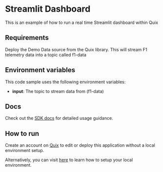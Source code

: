 # Streamlit Dashboard

This is an example of how to run a real time Streamlit dashboard within Quix

## Requirements

Deploy the Demo Data source from the Quix library. This will stream F1 telemetry data into a topic called f1-data   

## Environment variables

This code sample uses the following environment variables:

- **input**: The topic to stream data from (f1-data)

## Docs
Check out the [SDK docs](https://quix.io/docs/sdk/introduction.html) for detailed usage guidance.

## How to run
Create an account on [Quix](https://portal.platform.quix.ai/self-sign-up?xlink=github) to edit or deploy this application without a local environment setup.

Alternatively, you can visit [here](https://quix.io/docs/sdk/python-setup.html) to learn how to setup your local environment.